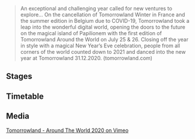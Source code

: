 >An exceptional and challenging year called for new ventures to explore… On the cancellation of Tomorrowland Winter in France and the summer edition in Belgium due to COVID-19, Tomorrowland took a leap into the wonderful digital world, opening the doors to the future on the magical island of Papilionem with the first edition of Tomorrowland Around the World on July 25 & 26. Closing off the year in style with a magical New Year’s Eve celebration, people from all corners of the world counted down to 2021 and danced into the new year at Tomorrowland 31.12.2020.
(tomorrowland.com)

## Stages

## Timetable

## Media
[Tomorrowland - Around The World 2020 on Vimeo](https://vimeo.com/444254918)